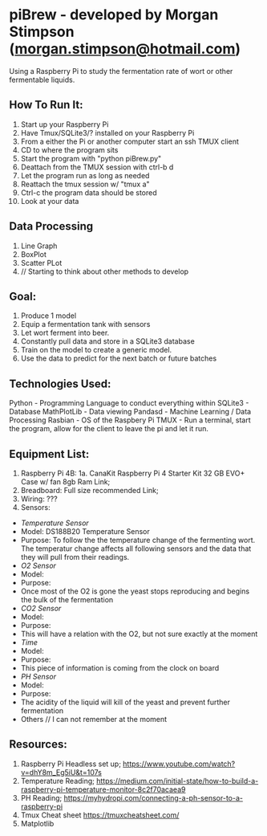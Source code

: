 # piBrew - developed by Morgan Stimpson (morgan.stimpson@hotmail.com)
Using a Raspberry Pi to study the fermentation rate of wort or other fermentable liquids.

## How To Run It:
1.  Start up your Raspberry Pi
2.  Have Tmux/SQLite3/? installed on your Raspberry Pi
3.  From a either the Pi or another computer start an ssh TMUX client
4.  CD to where the program sits
5.  Start the program with "python piBrew.py"
6.  Deattach from the TMUX session with ctrl-b d
7.  Let the program run as long as needed
8.  Reattach the tmux session w/ "tmux a"
9.  Ctrl-c the program data should be stored
10. Look at your data

## Data Processing
1. Line Graph
2. BoxPlot
3. Scatter PLot
4. // Starting to think about other methods to develop

## Goal:
1. Produce 1 model
2. Equip a fermentation tank with sensors
3. Let wort ferment into beer.
4. Constantly pull data and store in a SQLite3 database
5. Train on the model to create a generic model.
6. Use the data to predict for the next batch or future batches

## Technologies Used:
Python      - Programming Language to conduct everything within
SQLite3     - Database
MathPlotLib - Data viewing
Pandasd     - Machine Learning / Data Processing
Rasbian     - OS of the Raspbery Pi
TMUX        - Run a terminal, start the program, allow for the client to leave the pi and let it run.

## Equipment List:
1. Raspberry Pi 4B:
    1a. CanaKit Raspberry Pi 4 Starter Kit
        32 GB EVO+
        Case w/ fan
        8gb Ram
        Link;
2. Breadboard:
    Full size recommended
    Link;
3. Wiring:
    ???
4. Sensors:
* *Temperature Sensor*
* Model: DS188B20 Temperature Sensor
* Purpose: To follow the the temperature change of the fermenting wort. The temperatur change affects all following sensors and the data that they will pull from their readings.
* *O2 Sensor* 
* Model:
* Purpose:
* Once most of the O2 is gone the yeast stops reproducing and begins the bulk of the fermentation
* *CO2 Sensor*
* Model:
* Purpose: 
* This will have a relation with the O2, but not sure exactly at the moment
* *Time*
* Model:
* Purpose:
* This piece of information is coming from the clock on board
* *PH Sensor*
* Model:
* Purpose: 
* The acidity of the liquid will kill of the yeast and prevent further fermentation
* Others // I can not remember at the moment

## Resources:
1. Raspberry Pi Headless set up;
    https://www.youtube.com/watch?v=dhY8m_Eg5iU&t=107s
2. Temperature Reading;
    https://medium.com/initial-state/how-to-build-a-raspberry-pi-temperature-monitor-8c2f70acaea9
3. PH Reading;
    https://myhydropi.com/connecting-a-ph-sensor-to-a-raspberry-pi
4. Tmux Cheat sheet
    https://tmuxcheatsheet.com/
5. Matplotlib
    
